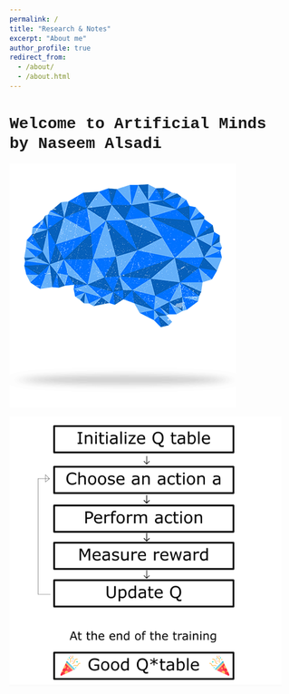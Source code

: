 ```yaml
---
permalink: /
title: "Research & Notes"
excerpt: "About me"
author_profile: true
redirect_from: 
  - /about/
  - /about.html
---
```


# <span style="font-family:Courier New">Welcome to Artificial Minds by Naseem Alsadi</span>


![Brain](https://github.com/nalsadi/DeepQ/blob/master/assets/brain.gif)

![My helpful screenshot](/images/QLearningAlgoBlock.png)
      

